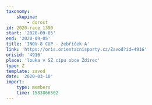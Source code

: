 ```yaml
---
taxonomy:
    skupina:
        - dorost
id: 2020-race_1390
start: '2020-09-05'
end: '2020-09-05'
title: 'INOV-8 CUP - žebříček A'
link: 'https://oris.orientacnisporty.cz/Zavod?id=4916'
orisid: '4916'
place: 'louka v SZ cípu obce Ždírec'
type: Z
template: zavod
date: '2020-03-10'
import:
    type: members
    time: 1583866502
---
```


